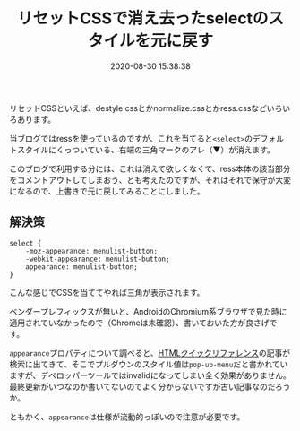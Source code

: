 ﻿---
title: リセットCSSで消え去ったselectのスタイルを元に戻す
date: 2020-08-30 15:38:38
post_id: 9senxq
categories:
  - Web
  - Web制作
tags:
  - CSS
---

リセットCSSといえば、destyle.cssとかnormalize.cssとかress.cssなどいろいろあります。

<!-- more -->

当ブログではressを使っているのですが、これを当てると`<select>`のデフォルトスタイルにくっついている、右端の三角マークのアレ（▼）が消えます。

このブログで利用する分には、これは消えて欲しくなくて、ress本体の該当部分をコメントアウトしてしまおう、とも考えたのですが、それはそれで保守が大変になるので、上書きで元に戻してみることにしました。

## 解決策

```
select {
    -moz-appearance: menulist-button;
    -webkit-appearance: menulist-button;
    appearance: menulist-button;
}
```

こんな感じでCSSを当ててやれば三角が表示されます。

ベンダープレフィックスが無いと、AndroidのChromium系ブラウザで見た時に適用されていなかったので（Chromeは未確認）、書いておいた方が良さげです。

`appearance`プロパティについて調べると、[HTMLクイックリファレンス](http://www.htmq.com/css3/appearance.shtml)の記事が検索に出てきて、そこでプルダウンのスタイル値は`pop-up-menu`だと書かれていますが、デベロッパーツールではinvalidになってしまい全く効果がありません。最終更新がいつなのか書いてないのでよく分からないですが古い記事なのだろうか。

ともかく、`appearance`は仕様が流動的っぽいので注意が必要です。
